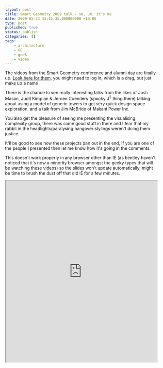 ```yaml
---
layout: post
title: Smart Geometry 2009 talk - so, um, it's me
date: 2009-05-23 13:11:35.000000000 +10:00
type: post
published: true
status: publish
categories: []
tags:
    - architecture
    - GC
    - geek
    - video
---
```


<p>The videos from the Smart Geometry conference and alumni day are finally up. <a href="http://www.bentley.com/en-US/Promo/SmartGeometry/2009/Conference.htm">Look here for them</a>, you might need to log in, which is a drag, but just make up a name</p>
<p>There is the chance to see really interesting talks from the likes of Josh Mason, Judit Kimpian &amp; Jeroen Coenders (spooky J<sup>3</sup> thing there) talking about using a model of generic towers to get very quick design space exploration, and a talk from Jim McBride of Makani Power Inc.  </p>
<p>You also get the pleasure of seeing me presenting the visualising complexity group, there was some good stuff in there and I fear that my rabbit in the headlights/paralysing hangover stylings weren't doing them justice.</p>
<p>It'll be good to see how these projects pan out in the end, if you are one of the people I presented then let me know how it's going in the comments.</p>
<p>This doesn't work properly in any browser other than IE (as bentley haven't noticed that it's now a minority browser amongst the geeky types that will be watching these videos) so the slides won't update automatically, might be time to brush the dust off that old IE for a few minutes.</p>
<p><iframe src="http://stream.bentley.com/mediasite/viewer/?peid=38b52d75-abb9-4624-a3e2-b1dfd83caf09" scrolling="no" width="500" height="600"><br />
Your browser does not support iframes, go <a href="http://www.bentley.com/en-US/Promo/SmartGeometry/2009/Conference.htm">here </a>to see the talks</iframe></p>

